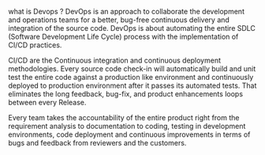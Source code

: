 what is Devops ?
DevOps is an approach to collaborate the development and operations teams for a better, bug-free continuous delivery and integration of the source code.
DevOps is about automating the entire SDLC (Software Development Life Cycle) process with the implementation of CI/CD practices.

CI/CD are the Continuous integration and continuous deployment methodologies.
Every source code check-in will automatically build and unit test the entire code against a
production like environment and continuously deployed to production environment after it passes its automated tests.
That eliminates the long feedback, bug-fix, and product enhancements loops between every
Release.

Every team takes the accountability of the entire product right from the requirement analysis to documentation to coding, testing in development environments, code deployment and continuous improvements in terms of bugs and feedback from reviewers and the customers.